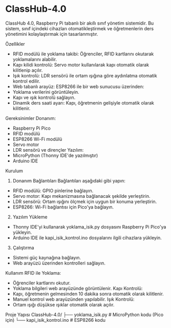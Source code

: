 # ClassHub-4.0
ClassHub 4.0, Raspberry Pi tabanlı bir akıllı sınıf yönetim sistemidir. Bu sistem, sınıf içindeki cihazları otomatikleştirmek ve öğretmenlerin ders yönetimini kolaylaştırmak için tasarlanmıştır.

Özellikler 
 - RFID modülü ile yoklama takibi: Öğrenciler, RFID kartlarını okutarak yoklamalarını alabilir.
 - Kapı kilidi kontrolü: Servo motor kullanılarak kapı otomatik olarak kilitlenip açılır.
 - Işık kontrolü: LDR sensörü ile ortam ışığına göre aydınlatma otomatik kontrol edilir.
 - Web tabanlı arayüz: ESP8266 ile bir web sunucusu üzerinden:
 - Yoklama verilerini görüntüleyin.
 - Kapı ve ışık kontrolü sağlayın.
 - Dinamik ders saati ayarı: Kapı, öğretmenin gelişiyle otomatik olarak kilitlenir.

Gereksinimler
Donanım:
 - Raspberry Pi Pico
 - RFID modülü
 - ESP8266 Wi-Fi modülü
 - Servo motor
 - LDR sensörü ve dirençler
Yazılım:
 - MicroPython (Thonny IDE'de yazılmıştır)
 - Arduino IDE

Kurulum 
1. Donanım Bağlantıları
Bağlantıları aşağıdaki gibi yapın:
 - RFID modülü: GPIO pinlerine bağlayın.
 - Servo motor: Kapı mekanizmasına bağlanacak şekilde yerleştirin.
 - LDR sensörü: Ortam ışığını ölçmek için uygun bir konuma yerleştirin.
 - ESP8266: Wi-Fi bağlantısı için Pico'ya bağlayın.

2. Yazılım Yükleme
 - Thonny IDE'yi kullanarak yoklama_isik.py dosyasını Raspberry Pi Pico'ya yükleyin.
 - Arduino IDE ile kapi_isik_kontrol.ino dosyalarını ilgili cihazlara yükleyin.

3. Çalıştırma
 - Sistemi güç kaynağına bağlayın.
 - Web arayüzü üzerinden kontrolleri sağlayın.

Kullanım 
RFID ile Yoklama:
 - Öğrenciler kartlarını okutur.
 - Yoklama bilgileri web arayüzünde görüntülenir.
Kapı Kontrolü:
 - Kapı, öğretmenin gelmesinden 10 dakika sonra otomatik olarak kilitlenir.
 - Manuel kontrol web arayüzünden yapılabilir.
Işık Kontrolü:
 - Ortam ışığı düşükse ışıklar otomatik olarak açılır.

Proje Yapısı 
ClassHub-4.0/
├── yoklama_isik.py          # MicroPython kodu (Pico için)
└── kapi_isik_kontrol.ino    # ESP8266 kodu
